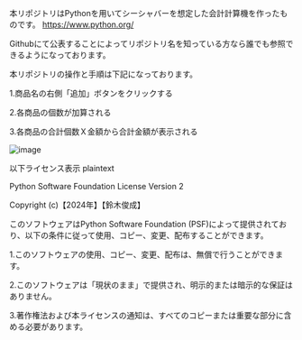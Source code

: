 本リポジトリはPythonを用いてシーシャバーを想定した会計計算機を作ったものです。
https://www.python.org/

Githubにて公表することによってリポジトリ名を知っている方なら誰でも参照できるようになっております。

本リポジトリの操作と手順は下記になっております。

1.商品名の右側「追加」ボタンをクリックする

2.各商品の個数が加算される

3.各商品の合計個数Ｘ金額から合計金額が表示される

![image](https://github.com/user-attachments/assets/2d47a665-7372-4182-9648-dee857446f7f)


以下ライセンス表示
plaintext

Python Software Foundation License Version 2

Copyright (c)【2024年】【鈴木俊成】

このソフトウェアはPython Software Foundation (PSF)によって提供されており、以下の条件に従って使用、コピー、変更、配布することができます。

1.このソフトウェアの使用、コピー、変更、配布は、無償で行うことができます。

2.このソフトウェアは「現状のまま」で提供され、明示的または暗示的な保証はありません。

3.著作権法および本ライセンスの通知は、すべてのコピーまたは重要な部分に含める必要があります。
